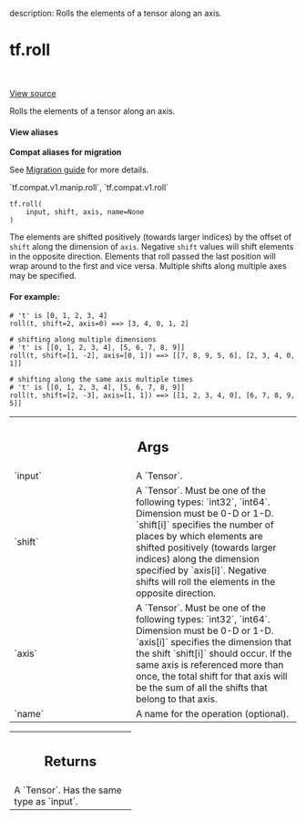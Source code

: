 description: Rolls the elements of a tensor along an axis.

<div itemscope itemtype="http://developers.google.com/ReferenceObject">
<meta itemprop="name" content="tf.roll" />
<meta itemprop="path" content="Stable" />
</div>

# tf.roll

<!-- Insert buttons and diff -->

<table class="tfo-notebook-buttons tfo-api nocontent" align="left">

</table>

<a target="_blank" href="/code/stable/tensorflow/python/ops/manip_ops.py">View source</a>



Rolls the elements of a tensor along an axis.

<section class="expandable">
  <h4 class="showalways">View aliases</h4>
  <p>
<b>Compat aliases for migration</b>
<p>See
<a href="https://www.tensorflow.org/guide/migrate">Migration guide</a> for
more details.</p>
<p>`tf.compat.v1.manip.roll`, `tf.compat.v1.roll`</p>
</p>
</section>

<pre class="devsite-click-to-copy prettyprint lang-py tfo-signature-link">
<code>tf.roll(
    input, shift, axis, name=None
)
</code></pre>



<!-- Placeholder for "Used in" -->

The elements are shifted positively (towards larger indices) by the offset of
`shift` along the dimension of `axis`. Negative `shift` values will shift
elements in the opposite direction. Elements that roll passed the last position
will wrap around to the first and vice versa. Multiple shifts along multiple
axes may be specified.

#### For example:



```
# 't' is [0, 1, 2, 3, 4]
roll(t, shift=2, axis=0) ==> [3, 4, 0, 1, 2]

# shifting along multiple dimensions
# 't' is [[0, 1, 2, 3, 4], [5, 6, 7, 8, 9]]
roll(t, shift=[1, -2], axis=[0, 1]) ==> [[7, 8, 9, 5, 6], [2, 3, 4, 0, 1]]

# shifting along the same axis multiple times
# 't' is [[0, 1, 2, 3, 4], [5, 6, 7, 8, 9]]
roll(t, shift=[2, -3], axis=[1, 1]) ==> [[1, 2, 3, 4, 0], [6, 7, 8, 9, 5]]
```

<!-- Tabular view -->
 <table class="responsive fixed orange">
<colgroup><col width="214px"><col></colgroup>
<tr><th colspan="2"><h2 class="add-link">Args</h2></th></tr>

<tr>
<td>
`input`
</td>
<td>
A `Tensor`.
</td>
</tr><tr>
<td>
`shift`
</td>
<td>
A `Tensor`. Must be one of the following types: `int32`, `int64`.
Dimension must be 0-D or 1-D. `shift[i]` specifies the number of places by which
elements are shifted positively (towards larger indices) along the dimension
specified by `axis[i]`. Negative shifts will roll the elements in the opposite
direction.
</td>
</tr><tr>
<td>
`axis`
</td>
<td>
A `Tensor`. Must be one of the following types: `int32`, `int64`.
Dimension must be 0-D or 1-D. `axis[i]` specifies the dimension that the shift
`shift[i]` should occur. If the same axis is referenced more than once, the
total shift for that axis will be the sum of all the shifts that belong to that
axis.
</td>
</tr><tr>
<td>
`name`
</td>
<td>
A name for the operation (optional).
</td>
</tr>
</table>



<!-- Tabular view -->
 <table class="responsive fixed orange">
<colgroup><col width="214px"><col></colgroup>
<tr><th colspan="2"><h2 class="add-link">Returns</h2></th></tr>
<tr class="alt">
<td colspan="2">
A `Tensor`. Has the same type as `input`.
</td>
</tr>

</table>

